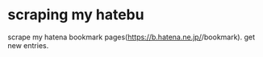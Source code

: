 # scraping my hatebu

scrape my hatena bookmark pages(https://b.hatena.ne.jp/<username>/bookmark). get new entries.
